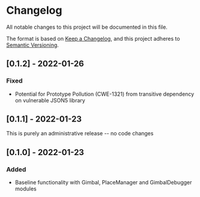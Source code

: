 # Changelog

All notable changes to this project will be documented in this file.

The format is based on [Keep a Changelog](https://keepachangelog.com/en/1.0.0/),
and this project adheres to [Semantic Versioning](https://semver.org/spec/v2.0.0.html).

## [0.1.2] - 2022-01-26

### Fixed

- Potential for Prototype Pollution (CWE-1321) from transitive dependency on vulnerable JSON5 library

## [0.1.1] - 2022-01-23

This is purely an administrative release -- no code changes

## [0.1.0] - 2022-01-23

### Added

- Baseline functionality with Gimbal, PlaceManager and GimbalDebugger modules
